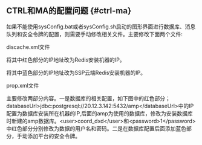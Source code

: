 ## CTRL和MA的配置问题 {#ctrl-ma}

如果不能使用sysConfig.bat或者sysConfig.sh启动的图形界面进行数据库、消息队列和安全令牌的配置，则需要手动修改相关文件。主要修改下面两个文件:

discache.xml文件

将其中红色部分的IP地址改为Redis安装机器的IP。

将其中蓝色部分的IP地址改为SSP云端Redis安装机器的IP。

prop.xml文件

主要修改两部分内容。一是数据库的相关配置，如下图中的红色部分；databaseUrl>jdbc:postgresql://20.12.3.142:5432/amp&lt;/databaseUrl&gt;中的IP配置为数据库安装所在机器的IP,后面的amp为使用的数据库，修改为安装数据库时新建的amp数据库。&lt;user&gt;coord_dxd&lt;/user&gt;和&lt;password&gt;1&lt;/password&gt;中红色部分分别修改为数据的用户名和密码。二是在数据库配置后面添加蓝色部分，手动添加平台的安全令牌。